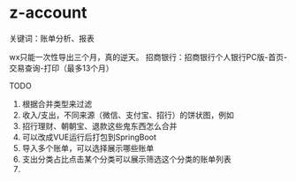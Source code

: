 # z-account

关键词：账单分析、报表

wx只能一次性导出三个月，真的逆天。
招商银行：招商银行个人银行PC版-首页-交易查询-打印（最多13个月）

TODO
1. 根据合并类型来过滤
2. 收入/支出，不同来源（微信、支付宝、招行）的饼状图，例如
3. 招行理财、朝朝宝、退款这些鬼东西怎么合并
4. 可以改成VUE运行后打包到SpringBoot
5. 导入多个账单，可以选择展示哪些账单
6. 支出分类占比点击某个分类可以展示筛选这个分类的账单列表
7. 
